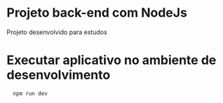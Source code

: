 # Projeto back-end com NodeJs
Projeto desenvolvido para estudos

# Executar aplicativo no ambiente de desenvolvimento
```bash
  npm run dev
```